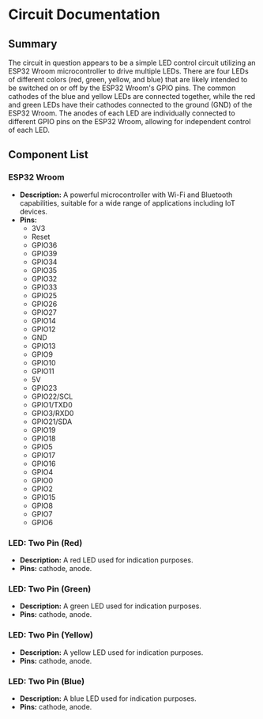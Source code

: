 # Circuit Documentation

## Summary
The circuit in question appears to be a simple LED control circuit utilizing an ESP32 Wroom microcontroller to drive multiple LEDs. There are four LEDs of different colors (red, green, yellow, and blue) that are likely intended to be switched on or off by the ESP32 Wroom's GPIO pins. The common cathodes of the blue and yellow LEDs are connected together, while the red and green LEDs have their cathodes connected to the ground (GND) of the ESP32 Wroom. The anodes of each LED are individually connected to different GPIO pins on the ESP32 Wroom, allowing for independent control of each LED.

## Component List

### ESP32 Wroom
- **Description:** A powerful microcontroller with Wi-Fi and Bluetooth capabilities, suitable for a wide range of applications including IoT devices.
- **Pins:** 
  - 3V3
  - Reset
  - GPIO36
  - GPIO39
  - GPIO34
  - GPIO35
  - GPIO32
  - GPIO33
  - GPIO25
  - GPIO26
  - GPIO27
  - GPIO14
  - GPIO12
  - GND
  - GPIO13
  - GPIO9
  - GPIO10
  - GPIO11
  - 5V
  - GPIO23
  - GPIO22/SCL
  - GPIO1/TXD0
  - GPIO3/RXD0
  - GPIO21/SDA
  - GPIO19
  - GPIO18
  - GPIO5
  - GPIO17
  - GPIO16
  - GPIO4
  - GPIO0
  - GPIO2
  - GPIO15
  - GPIO8
  - GPIO7
  - GPIO6

### LED: Two Pin (Red)
- **Description:** A red LED used for indication purposes.
- **Pins:** cathode, anode.

### LED: Two Pin (Green)
- **Description:** A green LED used for indication purposes.
- **Pins:** cathode, anode.

### LED: Two Pin (Yellow)
- **Description:** A yellow LED used for indication purposes.
- **Pins:** cathode, anode.

### LED: Two Pin (Blue)
- **Description:** A blue LED used for indication purposes.
- **Pins:** cathode, anode.
